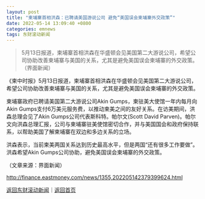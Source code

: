 ```yaml
---
layout: post
title: "柬埔寨首相洪森：已聘请美国游说公司 避免“美国误会柬埔寨外交政策”"
date: 2022-05-14 13:09:40 +0800
categories: emnews
tags: 东财滚动新闻
---
```

> 5月13日报道，柬埔寨首相洪森在华盛顿会见美国第二大游说公司，希望公司协助改善柬埔寨与美国的关系，尤其是避免美国误会柬埔寨的外交政策。（界面新闻）

<p>《柬中时报》5月13日报道，柬埔寨首相洪森在华盛顿会见美国第二大游说公司，希望公司协助改善柬埔寨与美国的关系，尤其是避免美国误会柬埔寨的外交政策。</p>
 <p>柬埔寨政府已聘请美国第二大游说公司Akin Gumps，柬驻美大使馆一年内每月向Akin Gumps支付6万美元服务费，以推动柬美之间的友好关系。在访美期间，洪森总理会见了Akin Gumps公司代表斯科特。帕尔文(Scott David Parven)。帕尔文向洪森总理汇报，公司与柬埔寨驻美使馆密切合作，并与美国国会和政府保持联系，以帮助美国了解柬埔寨在双边和多边关系的立场。</p>
 <p>洪森表示，当前柬美两国关系达到历史最高水平，但是两国“还有很多工作要做”。洪森希望Akin Gumps公司协助，避免美国误会柬埔寨的外交政策。</p><p class="em_media">（文章来源：界面新闻）</p>

<http://finance.eastmoney.com/news/1355,202205142379399624.html>

[返回东财滚动新闻](//finews.withounder.com/emnews/)｜[返回首页](//finews.withounder.com/)